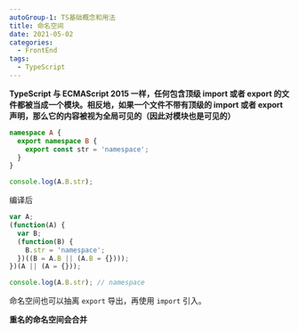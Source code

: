 ```yaml
---
autoGroup-1: TS基础概念和用法
title: 命名空间
date: 2021-05-02
categories:
  - FrontEnd
tags:
  - TypeScript
---
```


**TypeScript 与 ECMAScript 2015 一样，任何包含顶级 import 或者 export 的文件都被当成一个模块。相反地，如果一个文件不带有顶级的 import 或者 export 声明，那么它的内容被视为全局可见的（因此对模块也是可见的）**

```ts
namespace A {
  export namespace B {
    export const str = 'namespace';
  }
}

console.log(A.B.str);
```

编译后

```js
var A;
(function(A) {
  var B;
  (function(B) {
    B.str = 'namespace';
  })((B = A.B || (A.B = {})));
})(A || (A = {}));

console.log(A.B.str); // namespace
```

命名空间也可以抽离 `export` 导出，再使用 `import` 引入。

**重名的命名空间会合并**
